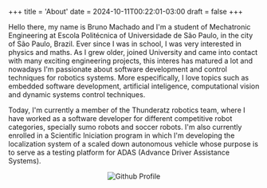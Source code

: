 +++
title = 'About'
date = 2024-10-11T00:22:01-03:00
draft = false
+++

Hello there, my name is Bruno Machado and I'm a student of Mechatronic Engineering at Escola Politécnica of Universidade de São Paulo, in the city of São Paulo, Brazil. Ever since I was in school, I was very interested in physics and maths. As I grew older, joined University and came into contact with many exciting engineering projects, this interes has matured a lot and nowadays I'm passionate about software development and control techniques for robotics systems. More especifically, I love topics such as embedded software development, artificial inteligence, computational vision and dynamic systems control techniques.

Today, I'm currently a member of the Thunderatz robotics team, where I have worked as a software developer for different competitive robot categories, specially sumo robots and soccer robots. I'm also currently enrolled in a Scientific Iniciation program in which I'm developing the localization system of a scaled down autonomous vehicle whose purpose is to serve as a testing platform for ADAS (Advance Driver Assistance Systems).

<div style="text-align: center;">
    <img src="/images/github_profile.jpg" alt="Github Profile" />
</div>